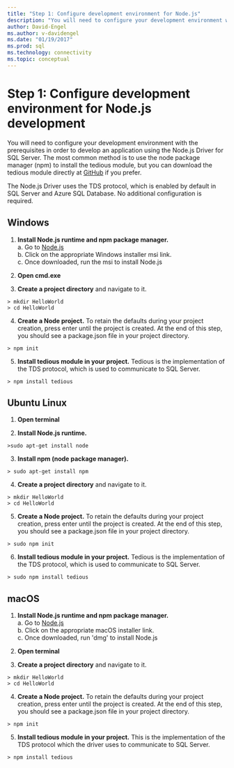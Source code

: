 ```yaml
---
title: "Step 1: Configure development environment for Node.js"
description: "You will need to configure your development environment with the prerequisites in order to develop an application using the Node.js Driver for SQL Server."
author: David-Engel
ms.author: v-davidengel
ms.date: "01/19/2017"
ms.prod: sql
ms.technology: connectivity
ms.topic: conceptual
---
```

# Step 1:  Configure development environment for Node.js development
You will need to configure your development environment with the prerequisites in order to develop an application using the Node.js Driver for SQL Server.  The most common method is to use the node package manager (npm) to install the tedious module, but you can download the tedious module directly at [GitHub](https://github.com/pekim/tedious) if you prefer.  
  
The Node.js Driver uses the TDS protocol, which is enabled by default in SQL Server and Azure SQL Database.  No additional configuration is required.  
  
## Windows  
  
1. **Install Node.js runtime and npm package manager.**  
a. Go to [Node.js](https://nodejs.org/en/download/)  
b. Click on the appropriate Windows installer msi link.   
c. Once downloaded, run the msi to install Node.js  
  
2. **Open cmd.exe**  
  
3. **Create a project directory** and navigate to it.    
```  
> mkdir HelloWorld  
> cd HelloWorld  
```  
4. **Create a Node project.**  To retain the defaults during your project creation, press enter until the project is created. At the end of this step, you should see a package.json file in your project directory.  
```  
> npm init  
```  
  
5. **Install tedious module in your project.**  Tedious is the implementation of the TDS protocol, which is used to communicate to SQL Server.  
```  
> npm install tedious  
```  
  
## Ubuntu Linux  
  
1.  **Open terminal**  
  
2. **Install Node.js runtime.**  
```  
>sudo apt-get install node  
```  
3. **Install npm (node package manager).**  
```  
> sudo apt-get install npm  
```  
4. **Create a project directory** and navigate to it.    
```  
> mkdir HelloWorld  
> cd HelloWorld  
```  
  
5. **Create a Node project.**  To retain the defaults during your project creation, press enter until the project is created. At the end of this step, you should see a package.json file in your project directory.  
```  
> sudo npm init  
```  
  
6. **Install tedious module in your project.**  Tedious is the implementation of the TDS protocol, which is used to communicate to SQL Server.  
```  
> sudo npm install tedious  
```  
  
## macOS  
  
1. **Install Node.js runtime and npm package manager.**  
a. Go to [Node.js](https://nodejs.org/en/download/)  
b. Click on the appropriate macOS installer link.  
c. Once downloaded, run 'dmg' to install Node.js  
  
2. **Open terminal**  
  
3. **Create a project directory** and navigate to it.    
```  
> mkdir HelloWorld  
> cd HelloWorld  
```  
  
4. **Create a Node project.**  To retain the defaults during your project creation, press enter until the project is created. At the end of this step, you should see a package.json file in your project directory.  
```  
> npm init  
```  
  
5. **Install tedious module in your project.**  This is the implementation of the TDS protocol which the driver uses to communicate to SQL Server.  
```  
> npm install tedious  
```  
